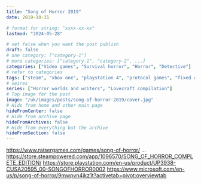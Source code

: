 ```yaml
---
title: "Song of Horror 2019"
date: 2019-10-31

# format for string: "xxxx-xx-xx"
lastmod: "2024-05-28"

# set false when you want the post publish
draft: false
# one category: ["category-1"]
# more categories: ["category-1", "category-2", ...]
categories: ["Video games", "Survival horror", "Horror", "Detective"]
# refer to categories
tags: ["steam", "xbox one", "playstation 4", "protocol games", "fixed camera systems", "science fiction", "weird fiction", "mystic", "mythology", "folklore", "urban legend", "hton", "faith", "madness", "houses of sorrow"]
# seires
series: ["Horror worlds and writers", "Lovecraft compilation"]
# Top image for the post
image: "/uk/images/posts/song-of-horror-2019/cover.jpg"
# Hide from home and other main page
hideFromCenter: false
# Hide from archive page
hideFromArchives: false
# Hide from everything but the archive
hideFromSection: false
---
```

https://www.raisergames.com/games/song-of-horror/
...
https://store.steampowered.com/app/1096570/SONG_OF_HORROR_COMPLETE_EDITION/
https://store.playstation.com/en-us/product/UP3938-CUSA20595_00-SONGOFHORROR0002
https://www.microsoft.com/en-us/p/song-of-horror/9mwpvn4jkz1t?activetab=pivot:overviewtab
<!--more-->